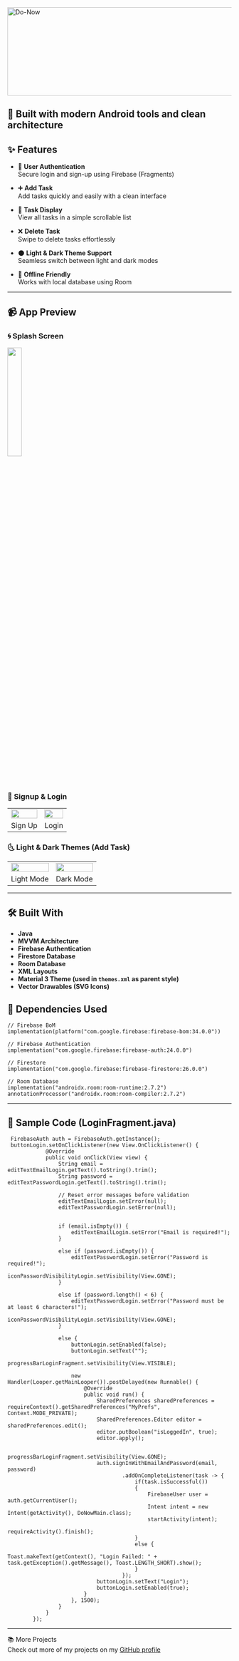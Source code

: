 <img width="1258" height="198" alt="Do-Now" src="https://github.com/user-attachments/assets/09130e18-1afb-4e5a-92a2-72085277150f" />

## 🔧 Built with modern Android tools and clean architecture




## ✨ Features

- 🔐 **User Authentication**  
  Secure login and sign-up using Firebase (Fragments)

- ➕ **Add Task**  
  Add tasks quickly and easily with a clean interface

- 📄 **Task Display**  
  View all tasks in a simple scrollable list

- ❌ **Delete Task**  
  Swipe to delete tasks effortlessly

- 🌑 **Light & Dark Theme Support**  
  Seamless switch between light and dark modes

- 📅 **Offline Friendly**  
  Works with local database using Room


---

## 📹 App Preview

### 🌀 Splash Screen

<img src="assets/splash-screen.gif" width="25%"/>

### 📅 Signup & Login

<table>
  <tr>
    <td><img src="assets/signup.gif" width="100%"/></td>
    <td><img src="assets/login.gif" width="100%"/></td>
  </tr>
  <tr>
    <td align="center">Sign Up</td>
    <td align="center">Login</td>
  </tr>
</table>

### 🌜 Light & Dark Themes (Add Task)

<table>
  <tr>
    <td><img src="assets/add-task-light.gif" width="100%"/></td>
    <td><img src="assets/add-task-dark.gif" width="100%"/></td>
  </tr>
  <tr>
    <td align="center">Light Mode</td>
    <td align="center">Dark Mode</td>
  </tr>
</table>

---
## 🛠️ Built With

- **Java**
- **MVVM Architecture**
- **Firebase Authentication**
- **Firestore Database**
- **Room Database**
- **XML Layouts**
- **Material 3 Theme (used in `themes.xml` as parent style)**
- **Vector Drawables (SVG Icons)**

## 📃 Dependencies Used
```
// Firebase BoM 
implementation(platform("com.google.firebase:firebase-bom:34.0.0"))

// Firebase Authentication
implementation("com.google.firebase:firebase-auth:24.0.0")

// Firestore
implementation("com.google.firebase:firebase-firestore:26.0.0")

// Room Database
implementation("androidx.room:room-runtime:2.7.2")
annotationProcessor("androidx.room:room-compiler:2.7.2")
```


---

## 📂 Sample Code (LoginFragment.java)
```
 FirebaseAuth auth = FirebaseAuth.getInstance();
 buttonLogin.setOnClickListener(new View.OnClickListener() {
            @Override
            public void onClick(View view) {
                String email = editTextEmailLogin.getText().toString().trim();
                String password = editTextPasswordLogin.getText().toString().trim();

                // Reset error messages before validation
                editTextEmailLogin.setError(null);
                editTextPasswordLogin.setError(null);


                if (email.isEmpty()) {
                    editTextEmailLogin.setError("Email is required!");
                }

                else if (password.isEmpty()) {
                    editTextPasswordLogin.setError("Password is required!");
                    iconPasswordVisibilityLogin.setVisibility(View.GONE);
                }

                else if (password.length() < 6) {
                    editTextPasswordLogin.setError("Password must be at least 6 characters!");
                    iconPasswordVisibilityLogin.setVisibility(View.GONE);
                }

                else {
                    buttonLogin.setEnabled(false);
                    buttonLogin.setText("");
                    progressBarLoginFragment.setVisibility(View.VISIBLE);

                    new Handler(Looper.getMainLooper()).postDelayed(new Runnable() {
                        @Override
                        public void run() {
                            SharedPreferences sharedPreferences = requireContext().getSharedPreferences("MyPrefs", Context.MODE_PRIVATE);
                            SharedPreferences.Editor editor = sharedPreferences.edit();
                            editor.putBoolean("isLoggedIn", true);
                            editor.apply();

                            progressBarLoginFragment.setVisibility(View.GONE);
                            auth.signInWithEmailAndPassword(email, password)
                                    .addOnCompleteListener(task -> {
                                        if(task.isSuccessful())
                                        {
                                            FirebaseUser user = auth.getCurrentUser();
                                            Intent intent = new Intent(getActivity(), DoNowMain.class);
                                            startActivity(intent);
                                            requireActivity().finish();
                                        }
                                        else {
                                            Toast.makeText(getContext(), "Login Failed: " + task.getException().getMessage(), Toast.LENGTH_SHORT).show();
                                        }
                                    });
                            buttonLogin.setText("Login");
                            buttonLogin.setEnabled(true);
                        }
                    }, 1500);
                }
            }
        });
```

---
📚 More Projects <br>
Check out more of my projects on my [GitHub profile](https://github.com/Saswat-King)
  
